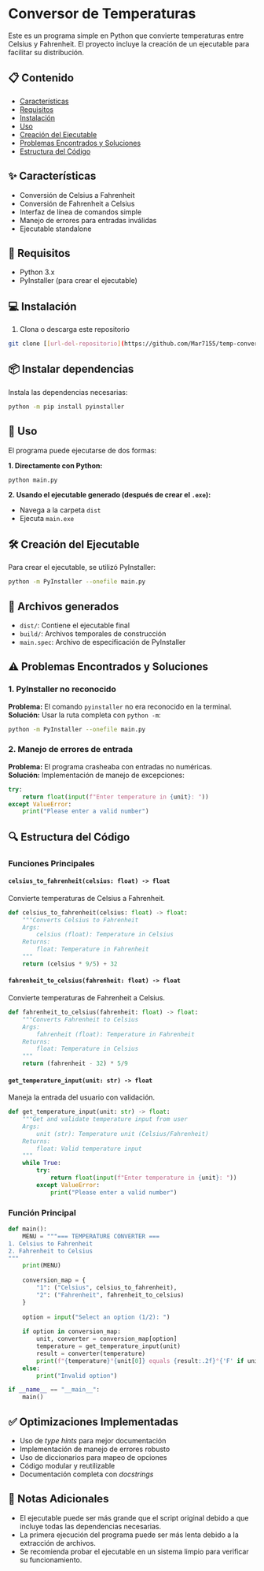 # Conversor de Temperaturas

Este es un programa simple en Python que convierte temperaturas entre Celsius y Fahrenheit. El proyecto incluye la creación de un ejecutable para facilitar su distribución.

## 📋 Contenido
- [Características](#características)
- [Requisitos](#requisitos)
- [Instalación](#instalación)
- [Uso](#uso)
- [Creación del Ejecutable](#creación-del-ejecutable)
- [Problemas Encontrados y Soluciones](#problemas-encontrados-y-soluciones)
- [Estructura del Código](#estructura-del-código)

## ✨ Características
- Conversión de Celsius a Fahrenheit
- Conversión de Fahrenheit a Celsius
- Interfaz de línea de comandos simple
- Manejo de errores para entradas inválidas
- Ejecutable standalone

## 🔧 Requisitos
- Python 3.x
- PyInstaller (para crear el ejecutable)

## 💻 Instalación

1. Clona o descarga este repositorio
```bash
git clone [[url-del-repositorio](https://github.com/Mar7155/temp-conversor.git)]
```

## 📦 Instalar dependencias

Instala las dependencias necesarias:

```bash
python -m pip install pyinstaller
```

## 🚀 Uso

El programa puede ejecutarse de dos formas:

**1. Directamente con Python:**

```bash
python main.py
```

**2. Usando el ejecutable generado (después de crear el `.exe`):**

- Navega a la carpeta `dist`
- Ejecuta `main.exe`

## 🛠️ Creación del Ejecutable

Para crear el ejecutable, se utilizó PyInstaller:

```bash
python -m PyInstaller --onefile main.py
```

## 📁 Archivos generados

- `dist/`: Contiene el ejecutable final  
- `build/`: Archivos temporales de construcción  
- `main.spec`: Archivo de especificación de PyInstaller

## ⚠️ Problemas Encontrados y Soluciones

### 1. PyInstaller no reconocido

**Problema:** El comando `pyinstaller` no era reconocido en la terminal.  
**Solución:** Usar la ruta completa con `python -m`:

```bash
python -m PyInstaller --onefile main.py
```

### 2. Manejo de errores de entrada

**Problema:** El programa crasheaba con entradas no numéricas.  
**Solución:** Implementación de manejo de excepciones:

```python
try:
    return float(input(f"Enter temperature in {unit}: "))
except ValueError:
    print("Please enter a valid number")
```

## 🔍 Estructura del Código

### Funciones Principales

#### `celsius_to_fahrenheit(celsius: float) -> float`

Convierte temperaturas de Celsius a Fahrenheit.

```python
def celsius_to_fahrenheit(celsius: float) -> float:
    """Converts Celsius to Fahrenheit
    Args:
        celsius (float): Temperature in Celsius
    Returns:
        float: Temperature in Fahrenheit
    """
    return (celsius * 9/5) + 32
```

#### `fahrenheit_to_celsius(fahrenheit: float) -> float`

Convierte temperaturas de Fahrenheit a Celsius.

```python
def fahrenheit_to_celsius(fahrenheit: float) -> float:
    """Converts Fahrenheit to Celsius
    Args:
        fahrenheit (float): Temperature in Fahrenheit
    Returns:
        float: Temperature in Celsius
    """
    return (fahrenheit - 32) * 5/9
```

#### `get_temperature_input(unit: str) -> float`

Maneja la entrada del usuario con validación.

```python
def get_temperature_input(unit: str) -> float:
    """Get and validate temperature input from user
    Args:
        unit (str): Temperature unit (Celsius/Fahrenheit)
    Returns:
        float: Valid temperature input
    """
    while True:
        try:
            return float(input(f"Enter temperature in {unit}: "))
        except ValueError:
            print("Please enter a valid number")
```

### Función Principal

```python
def main():
    MENU = """=== TEMPERATURE CONVERTER ===
1. Celsius to Fahrenheit
2. Fahrenheit to Celsius
"""
    print(MENU)
    
    conversion_map = {
        "1": ("Celsius", celsius_to_fahrenheit),
        "2": ("Fahrenheit", fahrenheit_to_celsius)
    }
    
    option = input("Select an option (1/2): ")
    
    if option in conversion_map:
        unit, converter = conversion_map[option]
        temperature = get_temperature_input(unit)
        result = converter(temperature)
        print(f"{temperature}°{unit[0]} equals {result:.2f}°{'F' if unit == 'Celsius' else 'C'}")
    else:
        print("Invalid option")

if __name__ == "__main__":
    main()
```

## ✅ Optimizaciones Implementadas

- Uso de *type hints* para mejor documentación
- Implementación de manejo de errores robusto
- Uso de diccionarios para mapeo de opciones
- Código modular y reutilizable
- Documentación completa con *docstrings*

## 📝 Notas Adicionales

- El ejecutable puede ser más grande que el script original debido a que incluye todas las dependencias necesarias.
- La primera ejecución del programa puede ser más lenta debido a la extracción de archivos.
- Se recomienda probar el ejecutable en un sistema limpio para verificar su funcionamiento.
